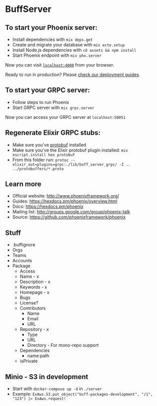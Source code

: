 # BuffServer

## To start your Phoenix server:

  * Install dependencies with `mix deps.get`
  * Create and migrate your database with `mix ecto.setup`
  * Install Node.js dependencies with `cd assets && npm install`
  * Start Phoenix endpoint with `mix phx.server`

Now you can visit [`localhost:4000`](http://localhost:4000) from your browser.

Ready to run in production? Please [check our deployment guides](https://hexdocs.pm/phoenix/deployment.html).

## To start your GRPC server:

  * Follow steps to run Phoenix
  * Start GRPC server with `mix grpc.server`

Now you can access your GRPC server at `localhost:50051`


## Regenerate Elixir GRPC stubs:

* Make sure you've [protobuf](https://github.com/protocolbuffers/protobuf) installed
* Make sure you've the Elixir protobuf plugin installed: `mix escript.install hex protobuf`
* From this folder run: `protoc --elixir_out=plugins=grpc:./lib/buff_server_grpc/ -I .. ../protobuffers/*.proto`

## Learn more

  * Official website: http://www.phoenixframework.org/
  * Guides: https://hexdocs.pm/phoenix/overview.html
  * Docs: https://hexdocs.pm/phoenix
  * Mailing list: http://groups.google.com/group/phoenix-talk
  * Source: https://github.com/phoenixframework/phoenix



## Stuff

- .buffignore
- Orgs
- Teams
- Accounts
- Package
  - Access
  - Name - x
  - Description - x
  - Keywords - x
  - Homepage - x
  - Bugs
  - License?
  - Contributors
    - Name
    - Email
    - URL
  - Repository - x
    - Type
    - URL
    - Directory - For mono-repo support
  - Dependencies
    - name:path
  - isPrivate

## Minio - S3 in development

* Start with `docker-compose up -d` in `./server`
* Example: `ExAws.S3.put_object("buff-packages-development", "/1", "123") |> ExAws.request!`

